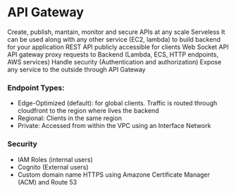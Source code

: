
# API Gateway

Create, publish, mantain, monitor and secure APIs at any scale
Serveless
It can be used along with any other service (EC2, lambda) to build backend for your application
REST API publicly accessible for clients
Web Socket API
API gateway proxy requests to Backend (Lambda, ECS, HTTP endpoints, AWS services)
Handle security (Authentication and authorization)
Expose any service to the outside through API Gateway

### Endpoint Types:
- Edge-Optimized (default): for global clients. Traffic is routed through cloudfront to the region where lives the backend
- Regional: Clients in the same region
- Private: Accessed from within the VPC using an Interface Network 

### Security
- IAM Roles (internal users)
- Cognito (External users)
- Custom domain name HTTPS using Amazone Certificate Manager (ACM) and Route 53